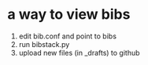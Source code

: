 # a way to view bibs

1. edit bib.conf and point to bibs
2. run bibstack.py 
3. upload new files (in _drafts) to github

